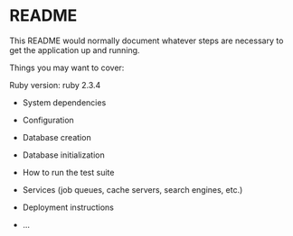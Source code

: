 # README

This README would normally document whatever steps are necessary to get the
application up and running.

Things you may want to cover:

Ruby version: ruby 2.3.4

* System dependencies

* Configuration

* Database creation

* Database initialization

* How to run the test suite

* Services (job queues, cache servers, search engines, etc.)

* Deployment instructions

* ...
